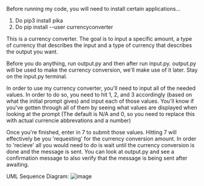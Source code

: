 Before running my code, you will need to install certain applications...
1. Do pip3 install pika
2. Do pip install --user currencyconverter

This is a currency converter. 
The goal is to input a specific amount, a type of currency that describes the input and a type of currency that describes the output you want. 

Before you do anything, run output.py and then after run input.py. output.py will be used to make the currency conversion, we'll make use of it later. Stay on the input.py terminal.

In order to use my currency converter, you'll need to input all of the needed values.
In order to do so, you need to hit 1, 2, and 3 accordingly (based on what the initial prompt gives) and input each of those values.
You'll know if you've gotten through all of them by seeing what values are displayed when looking at the prompt (The default is N/A and 0, so you need to 
replace this with actual currencie abbrevations and a number)

Once you're finished, enter in 7 to submit those values.
Hitting 7 will effectively be you 'requesting' for the currency conversion amount.
In order to 'recieve' all you would need to do is wait until the currency conversion is done and the message is sent.
You can look at output.py and see a confirmation message to also verify that the message is being sent after awaiting.

UML Sequence Diagram:
![image](https://user-images.githubusercontent.com/108033475/180929808-16c9d30c-d62f-4ebc-8677-3edd3005dcae.png)


